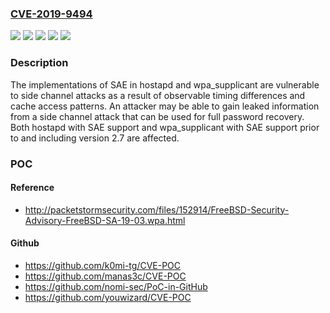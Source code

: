 ### [CVE-2019-9494](https://cve.mitre.org/cgi-bin/cvename.cgi?name=CVE-2019-9494)
![](https://img.shields.io/static/v1?label=Product&message=hostapd%20with%20SAE%20support&color=blue)
![](https://img.shields.io/static/v1?label=Product&message=wpa_supplicant%20with%20SAE%20support&color=blue)
![](https://img.shields.io/static/v1?label=Version&message=2.7%3C%3D%202.7%20&color=brighgreen)
![](https://img.shields.io/static/v1?label=Vulnerability&message=CWE-208%20Information%20Exposure%20Through%20Timing%20Discrepancy&color=brighgreen)
![](https://img.shields.io/static/v1?label=Vulnerability&message=CWE-524%20Information%20Exposure%20Through%20Caching&color=brighgreen)

### Description

The implementations of SAE in hostapd and wpa_supplicant are vulnerable to side channel attacks as a result of observable timing differences and cache access patterns. An attacker may be able to gain leaked information from a side channel attack that can be used for full password recovery. Both hostapd with SAE support and wpa_supplicant with SAE support prior to and including version 2.7 are affected.

### POC

#### Reference
- http://packetstormsecurity.com/files/152914/FreeBSD-Security-Advisory-FreeBSD-SA-19-03.wpa.html

#### Github
- https://github.com/k0mi-tg/CVE-POC
- https://github.com/manas3c/CVE-POC
- https://github.com/nomi-sec/PoC-in-GitHub
- https://github.com/youwizard/CVE-POC

